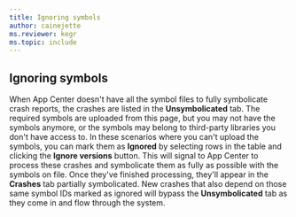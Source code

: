 ```yaml
---
title: Ignoring symbols
author: cainejette
ms.reviewer: kegr
ms.topic: include
---
```


## Ignoring symbols

When App Center doesn't have all the symbol files to fully symbolicate crash reports, the crashes are listed in the **Unsymbolicated** tab. The required symbols are uploaded from this page, but you may not have the symbols anymore, or the symbols may belong to third-party libraries you don't have access to. In these scenarios where you can't upload the symbols, you can mark them as **Ignored** by selecting rows in the table and clicking the **Ignore versions** button. This will signal to App Center to process these crashes and symbolicate them as fully as possible with the symbols on file. Once they've finished processing, they'll appear in the **Crashes** tab partially symbolicated. New crashes that also depend on those same symbol IDs marked as ignored will bypass the **Unsymbolicated** tab as they come in and flow through the system.